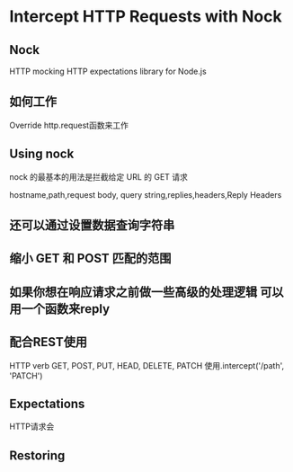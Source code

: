 # Intercept HTTP Requests with Nock

## Nock

HTTP mocking
HTTP expectations library
for Node.js

## 如何工作
Override http.request函数来工作

## Using nock

nock 的最基本的用法是拦截给定 URL 的 GET 请求

hostname,path,request body,
query string,replies,headers,Reply Headers

## 还可以通过设置数据查询字符串

## 缩小 GET 和 POST 匹配的范围

## 如果你想在响应请求之前做一些高级的处理逻辑 可以用一个函数来reply

## 配合REST使用

HTTP verb
GET, POST, PUT, HEAD, DELETE, PATCH
使用.intercept('/path', 'PATCH')


## Expectations
HTTP请求会

## Restoring
